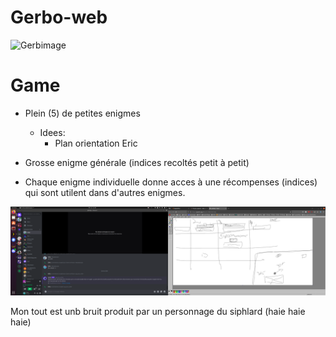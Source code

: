 # Gerbo-web

![Gerbimage](app/assets/logo.jpg)


# Game
- Plein (5) de petites enigmes
  - Idees:
    - Plan orientation Eric
- Grosse enigme générale (indices recoltés petit à petit)

- Chaque enigme individuelle donne acces à une récompenses (indices) qui sont utilent
dans d'autres enigmes.

![ui](app/assets/screen_shot.png)


Mon tout est unb bruit produit par un personnage du siphlard (haie haie haie)
